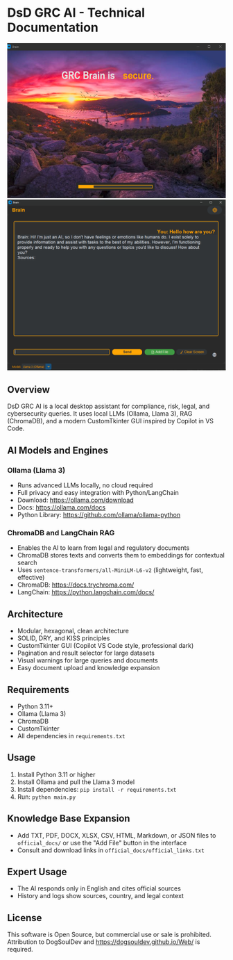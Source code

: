 

# DsD GRC AI - Technical Documentation

![Intro Animation](src/img/Intro.png)
![AI Main View](src/img/Base.png)

## Overview
DsD GRC AI is a local desktop assistant for compliance, risk, legal, and cybersecurity queries. It uses local LLMs (Ollama, Llama 3), RAG (ChromaDB), and a modern CustomTkinter GUI inspired by Copilot in VS Code.

## AI Models and Engines
### Ollama (Llama 3)
- Runs advanced LLMs locally, no cloud required
- Full privacy and easy integration with Python/LangChain
- Download: https://ollama.com/download
- Docs: https://ollama.com/docs
- Python Library: https://github.com/ollama/ollama-python

### ChromaDB and LangChain RAG
- Enables the AI to learn from legal and regulatory documents
- ChromaDB stores texts and converts them to embeddings for contextual search
- Uses `sentence-transformers/all-MiniLM-L6-v2` (lightweight, fast, effective)
- ChromaDB: https://docs.trychroma.com/
- LangChain: https://python.langchain.com/docs/

## Architecture
- Modular, hexagonal, clean architecture
- SOLID, DRY, and KISS principles
- CustomTkinter GUI (Copilot VS Code style, professional dark)
- Pagination and result selector for large datasets
- Visual warnings for large queries and documents
- Easy document upload and knowledge expansion

## Requirements
- Python 3.11+
- Ollama (Llama 3)
- ChromaDB
- CustomTkinter
- All dependencies in `requirements.txt`

## Usage
1. Install Python 3.11 or higher
2. Install Ollama and pull the Llama 3 model
3. Install dependencies: `pip install -r requirements.txt`
4. Run: `python main.py`

## Knowledge Base Expansion
- Add TXT, PDF, DOCX, XLSX, CSV, HTML, Markdown, or JSON files to `official_docs/` or use the "Add File" button in the interface
- Consult and download links in `official_docs/official_links.txt`

## Expert Usage
- The AI responds only in English and cites official sources
- History and logs show sources, country, and legal context

## License
This software is Open Source, but commercial use or sale is prohibited. Attribution to DogSoulDev and https://dogsouldev.github.io/Web/ is required.
